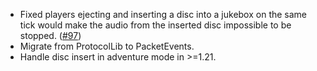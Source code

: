 - Fixed players ejecting and inserting a disc into a jukebox on the same tick would make the audio from the inserted disc impossible to be stopped. ([#97](https://github.com/plasmoapp/pv-addon-discs/pull/97))
- Migrate from ProtocolLib to PacketEvents.
- Handle disc insert in adventure mode in >=1.21.
